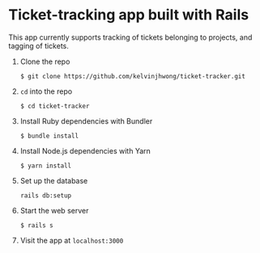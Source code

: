 # Ticket-tracking app built with Rails

This app currently supports tracking of tickets belonging to projects, and tagging of tickets.

1. Clone the repo
   ```
   $ git clone https://github.com/kelvinjhwong/ticket-tracker.git
   ```
2. `cd` into the repo
   ```
   $ cd ticket-tracker
   ```
3. Install Ruby dependencies with Bundler
   ```
   $ bundle install
   ```
4. Install Node.js dependencies with Yarn
   ```
   $ yarn install
   ```
5. Set up the database
   ```
   rails db:setup
   ```
6. Start the web server
   ```
   $ rails s
   ```
7. Visit the app at `localhost:3000`

